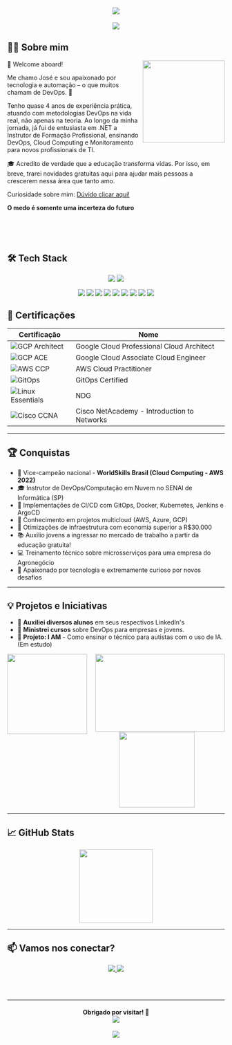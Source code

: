 <h1 align="center">
  <img src="https://capsule-render.vercel.app/api?type=waving&color=0:808080,100:FFFFFF&height=180&section=header&text=José%20Silva%20🚀&fontSize=40&fontColor=ffffff" />
</h1>

<p align="center">
  <img src="https://readme-typing-svg.herokuapp.com?font=Fira+Code&pause=1000&color=808080&background=0D1117&center=true&vCenter=true&width=435&lines=DevOps+Engineer+%7C+IT+Instructor;%F0%9F%92%BB%F0%9F%96%A5%F0%9F%93%B1%E2%8C%9A%EF%B8%8F%F0%9F%93%A1" />
</p>


## 👨‍💻 Sobre mim

<img align="right" height="190" src="https://i.pinimg.com/originals/35/34/68/353468fdf034fe02525a2a7b68082868.gif" />

👋 Welcome aboard!

Me chamo José e sou apaixonado por tecnologia e automação – o que muitos chamam de DevOps. 🚀

Tenho quase 4 anos de experiência prática, atuando com metodologias DevOps na vida real, não apenas na teoria. Ao longo da minha jornada, já fui de entusiasta em .NET a Instrutor de Formação Profissional, ensinando DevOps, Cloud Computing e Monitoramento para novos profissionais de TI.

🎓 Acredito de verdade que a educação transforma vidas.
Por isso, em breve, trarei novidades gratuitas aqui para ajudar mais pessoas a crescerem nessa área que tanto amo.

Curiosidade sobre mim: 
[Dúvido clicar aqui!](https://www.youtube.com/watch?v=NG_LcVRFqUg&list=LL&index=541)

**O medo é somente uma incerteza do futuro**

<br><br><br>

## 🛠️ Tech Stack



<p align="center">
  <img src="https://skillicons.dev/icons?i=jenkins,bitbucket,linux,bash,gcp,github,aws,mysql,docker,terraform,kubernetes,vscode,windows,prometheus,grafana" />
  <img src="https://skillicons.dev/icons?i=git,nginx,flask,python,azure,ansible,postman"/>
</p>
<p align="center">
        <img src="https://img.shields.io/badge/Jira-0052CC?style=for-the-badge&logo=Jira&logoColor=whit">
        <img src="https://img.shields.io/badge/Slack-4A154B?style=for-the-badge&logo=slack&logoColor=white">
        <img src="https://img.shields.io/badge/Argo%20CD-1e0b3e?style=for-the-badge&logo=argo&logoColor=#d16044">
        <img src="https://img.shields.io/badge/Vagrant-1868F2?style=for-the-badge&logo=Vagrant&logoColor=white">
        <img src="https://img.shields.io/badge/Google_Play-414141?style=for-the-badge&logo=google-play&logoColor=white">
        <img src="https://img.shields.io/badge/Snyk-4C4A73?style=for-the-badge&logo=snyk&logoColor=white">
        <img src="https://img.shields.io/badge/Oracle-F80000?style=for-the-badge&logo=oracle&logoColor=black">
        <img src="https://img.shields.io/badge/Azure_DevOps-0078D7?style=for-the-badge&logo=azure-devops&logoColor=white">
        <img src="https://img.shields.io/badge/Sonarqube-5190cf?style=for-the-badge&logo=sonarqube&logoColor=white">
</p>



## 🏅 Certificações

| Certificação | Nome |
|--------------|----------|
| ![GCP Architect](https://img.shields.io/badge/-Professional%20Cloud%20Architect-4285F4?logo=googlecloud&logoColor=white&style=flat) | Google Cloud Professional Cloud Architect |
| ![GCP ACE](https://img.shields.io/badge/-Associate%20Cloud%20Engineer-34A853?logo=googlecloud&logoColor=white&style=flat) | Google Cloud Associate Cloud Engineer |
| ![AWS CCP](https://img.shields.io/badge/-AWS%20Cloud%20Practitioner-FF9900?logo=amazonaws&logoColor=white&style=flat) | AWS Cloud Practitioner |
| ![GitOps](https://img.shields.io/badge/-GitOps%20Certified-blue?logo=argo&style=flat) | GitOps Certified |
| ![Linux Essentials](https://img.shields.io/badge/-Linux%20Essentials-2C2255?logo=linuxfoundation&logoColor=white&style=flat) | NDG |
| ![Cisco CCNA](https://img.shields.io/badge/-Cisco%20CCNA%20ITN-1D63ED?logo=cisco&logoColor=white&style=flat) | Cisco NetAcademy - Introduction to Networks  |

---

## 🏆 Conquistas

- 🥈 Vice-campeão nacional - **WorldSkills Brasil (Cloud Computing - AWS 2022)**
- 🎓 Instrutor de DevOps/Computação em Nuvem no SENAI de Informática (SP)
- 🚀 Implementações de CI/CD com GitOps, Docker, Kubernetes, Jenkins e ArgoCD
- 🧠 Conhecimento em projetos multicloud (AWS, Azure, GCP)
- 💸 Otimizações de infraestrutura com economia superior a R$30.000
- 📚 Auxilio jovens a ingressar no mercado de trabalho a partir da educação gratuita!
- 💻 Treinamento técnico sobre microsserviços para uma empresa do Agronegócio
- 💾 Apaixonado por tecnologia e extremamente curioso por novos desafios

---

## 💡 Projetos e Iniciativas

- 📘 **Auxiliei diversos alunos** em seus respectivos LinkedIn's
- 📰 **Ministrei cursos** sobre DevOps para empresas e jovens.
- 📖 **Projeto: I AM** - Como ensinar o técnico para autistas com o uso de IA. (Em estudo)


<div align="center">
  <img align="right" height="180" width="300" src="https://i.pinimg.com/originals/e8/12/b5/e812b582a033a2115451f78f2a36b910.gif" /> 
  <img align="left" height="185" src="https://i.pinimg.com/originals/3a/5f/69/3a5f693fb28614e7b7df081f8036fe67.gif" /> 
  <img align="center" height="175" src="https://i.pinimg.com/originals/e2/66/13/e266138bb630631635e4733cd5a5e6f5.gif" />  
</div>

---

## 📈 GitHub Stats

<p align="center">
  <img src="https://github-readme-streak-stats.herokuapp.com/?user=cl0uD-C1SC0&theme=tokyonight&hide_border=true" height="170"/>
</p>

---

## 📫 Vamos nos conectar?

<p align="center">
  <a href="https://www.linkedin.com/in/jgsiqueiraa/">
    <img src="https://img.shields.io/badge/-LinkedIn-0A66C2?logo=linkedin&logoColor=white&style=for-the-badge" />
  </a>
  <a href="https://github.com/cl0uD-C1SC0">
    <img src="https://img.shields.io/badge/-GitHub-181717?logo=github&logoColor=white&style=for-the-badge" />
  </a>
</p>

<br><br>

---

<h4 align="center">
   Obrigado por visitar! 🚀
   <div>
    <img src="https://komarev.com/ghpvc/?username=cl0uD-C1SC0">
   </div>
</h4>

<p align="center">
  <img src="https://capsule-render.vercel.app/api?type=waving&color=0:808080,100:FFFFFF&height=100&section=footer" />
</p>
